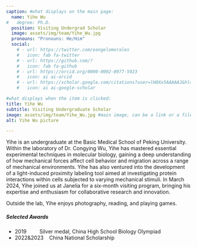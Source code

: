 ```yaml
---
caption: #what displays on the main page:
  name: Yihe Wu
#   degree: Ph.D.
  position: Visiting Undergrad Scholar
  image: assets/img/team/Yihe_Wu.jpg
  pronouns: "Pronouns: He/Him"
  social:
    # - url: https://twitter.com/eangelomorales
    #   icon: fab fa-twitter
    # - url: https://github.com/?
    #   icon: fab fa-github
    # - url: https://orcid.org/0000-0002-8977-5923
    #   icon: ai ai-orcid
    # - url: https://scholar.google.com/citations?user=lH0Xx5AAAAAJ&hl=en
    #   icon: ai ai-google-scholar

#what displays when the item is clicked:
title: Yihe Wu
subtitle: Visiting Undergraduate Scholar
image: assets/img/team/Yihe_Wu.jpg #main image, can be a link or a file in assets/img/portfolio
alt: Yihe Wu picture

---
```


Yihe is an undergraduate at the Basic Medical School of Peking University. Within the laboratory of Dr. Congying Wu, Yihe has mastered essential experimental techniques in molecular biology, gaining a deep understanding of how mechanical forces affect cell behavior and migration across a range of mechanical environments. Yihe has also ventured into the development of a light-induced proximity labeling tool aimed at investigating protein interactions within cells subjected to varying mechanical stimuli. In March 2024, Yihe joined us at Janelia for a six-month visiting program, bringing his expertise and enthusiasm for collaborative research and innovation.

Outside the lab, Yihe enjoys photography, reading, and playing games.

##### Selected Awards

- 2019&nbsp;&nbsp;&nbsp;&nbsp;&nbsp;&nbsp;&nbsp;&nbsp;&nbsp;Silver medal, China High School Biology Olympiad
- 2022&2023&nbsp;&nbsp;&nbsp;&nbsp;China National Scholarship

